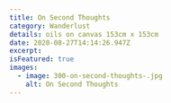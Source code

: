 ```yaml
---
title: On Second Thoughts
category: Wanderlust
details: oils on canvas 153cm x 153cm
date: 2020-08-27T14:14:26.947Z
excerpt:
isFeatured: true
images:
  - image: 300-on-second-thoughts-.jpg
    alt: On Second Thoughts
---
```


